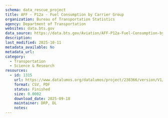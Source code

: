 ```yaml
---
schema: data_rescue_project 
title: AFF - P12a - Fuel Consumption by Carrier Group
organization: Bureau of Transportation Statistics
agency: Department of Transportation
websites: data.bts.gov
data_source: https://data.bts.gov/Aviation/AFF-P12a-Fuel-Consumption-by-Carrier-Group/33xp-y9fx/about_data
description: 
last_modified: 2025-10-11
metadata_available: No
metadata_url: 
category:
  - Transportation 
  - Science & Research 
resources:
  - id: 1315
    url: https://www.datalumos.org/datalumos/project/238366/version/V1/view
    format: CSV, PDF
    status: Finished
    size: 0.0002
    download_date: 2025-09-18
    maintainer: DRP, DL
    notes: 
---
```

